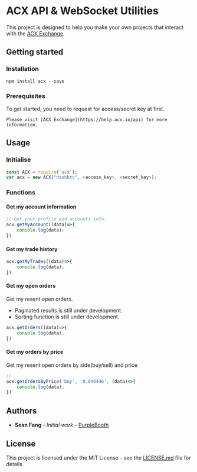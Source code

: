 # ACX API & WebSocket Utilities 
This project is designed to help you make your own projects that interact with the [ACX Exchange](https://help.acx.io/api).

## Getting started

### Installation
```
npm install acx --save
```

### Prerequisites
To get started, you need to request for access/secret key at first.
```
Please visit [ACX Exchange](https://help.acx.io/api) for more information.
```

## Usage

### Initialise
```javascript
const ACX = require('acx');
var acx = new ACX("dashbtc", <access_key>, <secret_key>);
```
### Functions

#### Get my account information
```javascript
// Get your profile and accounts info.
acx.getMyAccount((data)=>{
    console.log(data);
})
```

#### Get my trade history
```javascript
acx.getMyTrades((data)=>{
    console.log(data);
})
```

#### Get my open orders
Get my resent open orders. 
* Paginated results is still under development.
* Sorting function is still under development.
```javascript
acx.getOrders((data)=>{
    console.log(data);
})
```

#### Get my orders by price
Get my resent open orders by side(buy/sell) and price
```javascript
// 
acx.getOrdersByPrice('buy', '0.046446', (data)=>{
    console.log(data);
})

```
## Authors

* **Sean Fang** - *Initial work* - [PurpleBooth](https://github.com/PurpleBooth)

## License

This project is licensed under the MIT License - see the [LICENSE.md](LICENSE.md) file for details